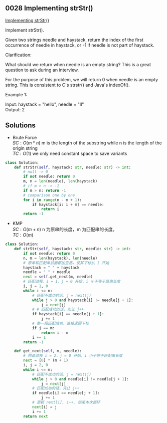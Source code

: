 ## 0028 Implementing strStr()
[Implementing strStr()](https://leetcode.cn/problems/implement-strstr/)  

Implement strStr().

Given two strings needle and haystack, return the index of the first occurrence of needle in haystack, or -1 if needle is not part of haystack.

Clarification:

What should we return when needle is an empty string? This is a great question to ask during an interview.

For the purpose of this problem, we will return 0 when needle is an empty string. This is consistent to C's strstr() and Java's indexOf().

Example 1:

Input: haystack = "hello", needle = "ll"  
Output: 2  

## Solutions  
- Brute Force  
$SC: O(m*n)$ m is the length of the substring while n is the length of the origin string  
$TC: O(1)$  we only need constant space to save variants  

```python
class Solution:
    def strStr(self, haystack: str, needle: str) -> int:
        # null -> 0
        if not needle: return 0
        m, n = len(needle), len(haystack)
        # if m > n -> -1
        if m > n: return -1
        # comparison one by one
        for i in range(n - m + 1):
            if haystack[i: i + m] == needle:
                return i
        return -1
```
- KMP  
$SC: O(m+n)$  n 为原串的长度，m 为匹配串的长度。  
$TC: O(m)$  
```python
class Solution:
    def strStr(self, haystack: str, needle: str) -> int:
        if not needle: return 0
        n, m = len(haystack), len(needle)
        # 原串和匹配串前面都加空格，使其下标从 1 开始
        haystack = " " + haystack
        needle = " " + needle
        next = self.get_next(m, needle)
        # 匹配过程，i = 1，j = 0 开始，i 小于等于原串长度
        i, j = 1, 0 
        while i <= n:
            # 匹配不成功的话，j = next(j)
            while j > 0 and haystack[i] != needle[j + 1]:
                j = next[j]
            # # 匹配成功的话，先让 j++
            if haystack[i] == needle[j + 1]:
                j += 1
            # 整一段匹配成功，直接返回下标
            if j == m:
                return i - m
            i += 1
        return -1

    def get_next(self, m, needle):
        # 构造过程 i = 2，j = 0 开始，i 小于等于匹配串长度
        next = [0] * (m + 1)
        i, j = 2, 0
        while i <= m:
            # 匹配不成功的话，j = next(j)
            while j > 0 and needle[i] != needle[j + 1]:
                j = next[j]
            # 匹配成功的话，先让 j++
            if needle[i] == needle[j + 1]:
                j += 1
            # 更新 next[i], i++, 结束本次循环
            next[i] = j
            i += 1
        return next
```